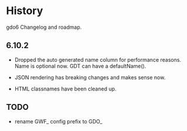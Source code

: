 # History

gdo6 Changelog and roadmap.


## 6.10.2

 - Dropped the auto generated name column for performance reasons. Name is optional now. GDT can have a defaultName().
 
 - JSON rendering has breaking changes and makes sense now.
 
 - HTML classnames have been cleaned up.
 
 
## TODO

 - rename GWF_ config prefix to GDO_
 
 